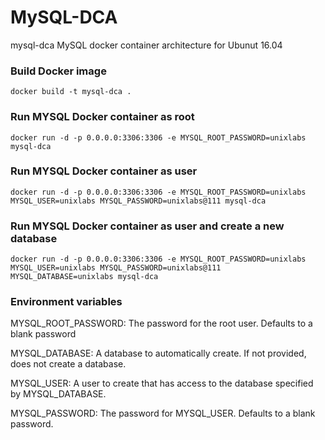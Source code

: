 # MySQL-DCA
mysql-dca  MySQL docker container architecture for Ubunut 16.04

### Build Docker image
```
docker build -t mysql-dca .
```
### Run MYSQL Docker container as root
```
docker run -d -p 0.0.0.0:3306:3306 -e MYSQL_ROOT_PASSWORD=unixlabs mysql-dca
```
### Run MYSQL Docker container as user
```
docker run -d -p 0.0.0.0:3306:3306 -e MYSQL_ROOT_PASSWORD=unixlabs MYSQL_USER=unixlabs MYSQL_PASSWORD=unixlabs@111 mysql-dca
```
### Run MYSQL Docker container as user and create a new database 
```
docker run -d -p 0.0.0.0:3306:3306 -e MYSQL_ROOT_PASSWORD=unixlabs MYSQL_USER=unixlabs MYSQL_PASSWORD=unixlabs@111 MYSQL_DATABASE=unixlabs mysql-dca
```

### Environment variables

MYSQL_ROOT_PASSWORD: The password for the root user. Defaults to a blank password

MYSQL_DATABASE: A database to automatically create. If not provided, does not create a database.

MYSQL_USER: A user to create that has access to the database specified by MYSQL_DATABASE.

MYSQL_PASSWORD: The password for MYSQL_USER. Defaults to a blank password.
